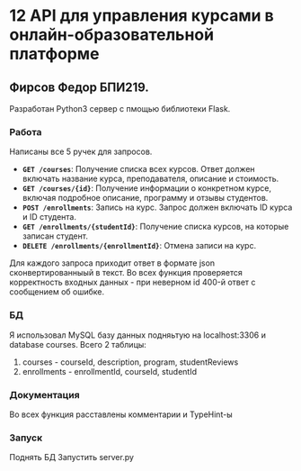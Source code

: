 #  12 API для управления курсами в онлайн-образовательной платформе
## Фирсов Федор БПИ219.

Разработан Python3 сервер с пмощью библиотеки Flask.

### Работа
Написаны все 5 ручек для запросов. 
- **`GET /courses`**: Получение списка всех курсов. Ответ должен включать название курса, преподавателя, описание и стоимость.
- **`GET /courses/{id}`**: Получение информации о конкретном курсе, включая подробное описание, программу и отзывы студентов.
- **`POST /enrollments`**: Запись на курс. Запрос должен включать ID курса и ID студента.
- **`GET /enrollments/{studentId}`**: Получение списка курсов, на которые записан студент.
- **`DELETE /enrollments/{enrollmentId}`**: Отмена записи на курс.

Для каждого запроса приходит ответ в формате json сконвертированныый в текст.
Во всех функция проверяется корректность входных данных - при неверном id 400-й ответ с сообщением об ошибке.

### БД
Я использовал MySQL базу данных подняьтую на localhost:3306 и database courses. 
Всего 2 таблицы:
1. courses - courseId<Int>, description<Text>, program<Text>, studentReviews<Text>
2. enrollments - enrollmentId<Int>, courseId<Int>, studentId<Int>

### Документация
Во всех функция расставлены комментарии и TypeHint-ы

### Запуск
Поднять БД
Запустить server.py